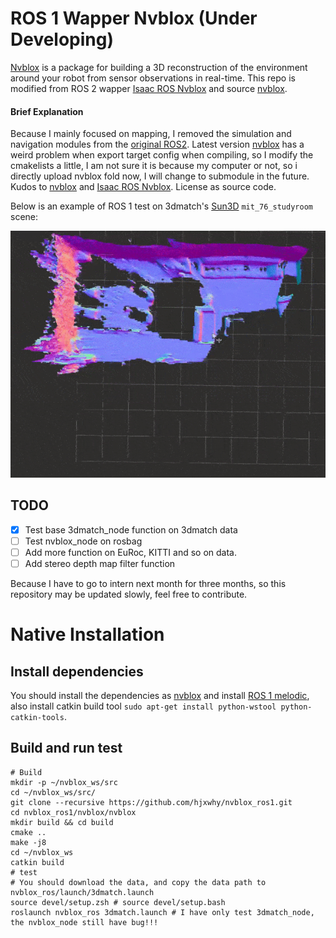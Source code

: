 # ROS 1 Wapper Nvblox (Under Developing)

[Nvblox](https://github.com/nvidia-isaac/nvblox) is a package for building a 3D reconstruction of the environment around your robot from sensor observations in real-time. This repo is modified from ROS 2 wapper [Isaac ROS Nvblox](https://github.com/NVIDIA-ISAAC-ROS/isaac_ros_nvblox) and source [nvblox](https://github.com/nvidia-isaac/nvblox). 

#### Brief Explanation

Because I mainly focused on mapping, I removed the simulation and navigation modules from the [original ROS2](https://github.com/NVIDIA-ISAAC-ROS/isaac_ros_nvblox). Latest version [nvblox](https://github.com/nvidia-isaac/nvblox) has a weird problem when export target config when compiling, so I modify the cmakelists a little, I am not sure it is because my computer or not, so i directly upload nvblox fold now,  I will change to submodule in the future. Kudos to [nvblox](https://github.com/nvidia-isaac/nvblox) and [Isaac ROS Nvblox](https://github.com/NVIDIA-ISAAC-ROS/isaac_ros_nvblox). License as source code.

Below is an example of ROS 1 test on 3dmatch's [Sun3D](http://sun3d.cs.princeton.edu/) `mit_76_studyroom` scene:

<div align="center"><img src="media/3dmatch_demo.gif" width=800px/></div>



## TODO

- [x] Test base 3dmatch_node function on 3dmatch data
- [ ] Test nvblox_node  on rosbag
- [ ] Add more function on EuRoc, KITTI and so on data.
- [ ] Add stereo depth map filter function

Because I have to go to intern next month for three months, so this repository may be updated slowly, feel free to contribute.

# Native Installation

## Install dependencies

You should install the dependencies as [nvblox](https://github.com/nvidia-isaac/nvblox) and install [ROS 1 melodic](http://wiki.ros.org/melodic/Installation/Ubuntu), also install catkin build tool `sudo apt-get install python-wstool python-catkin-tools`.

## Build and run test

```
# Build
mkdir -p ~/nvblox_ws/src
cd ~/nvblox_ws/src/
git clone --recursive https://github.com/hjxwhy/nvblox_ros1.git
cd nvblox_ros1/nvblox/nvblox
mkdir build && cd build
cmake ..
make -j8
cd ~/nvblox_ws
catkin build
# test
# You should download the data, and copy the data path to nvblox_ros/launch/3dmatch.launch
source devel/setup.zsh # source devel/setup.bash
roslaunch nvblox_ros 3dmatch.launch # I have only test 3dmatch_node, the nvblox_node still have bug!!!
```

